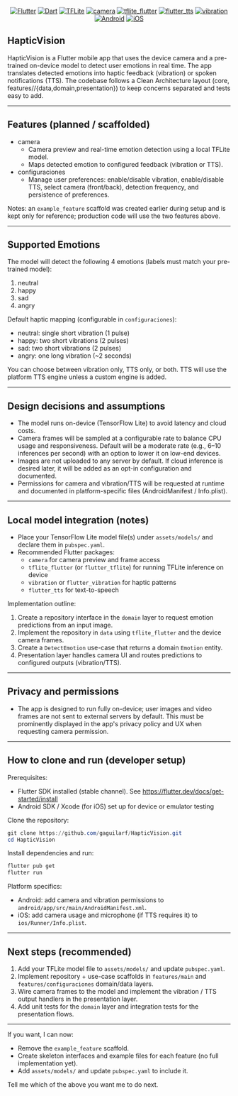 <!-- Technologies badges -->
<p align="center">
	<a href="https://flutter.dev"><img src="https://img.shields.io/badge/Flutter-02569B?style=for-the-badge&logo=flutter&logoColor=white" alt="Flutter"/></a>
	<a href="https://dart.dev"><img src="https://img.shields.io/badge/Dart-0175C2?style=for-the-badge&logo=dart&logoColor=white" alt="Dart"/></a>
	<a href="https://www.tensorflow.org/lite"><img src="https://img.shields.io/badge/TensorFlow--Lite-FF6F00?style=for-the-badge&logo=tensorflow&logoColor=white" alt="TFLite"/></a>
	<a href="https://pub.dev/packages/camera"><img src="https://img.shields.io/badge/Camera-plugin-4A90E2?style=for-the-badge&logo=android&logoColor=white" alt="camera"/></a>
	<a href="https://pub.dev/packages/tflite_flutter"><img src="https://img.shields.io/badge/tflite__flutter-2AA6FF?style=for-the-badge&logo=google&logoColor=white" alt="tflite_flutter"/></a>
	<a href="https://pub.dev/packages/flutter_tts"><img src="https://img.shields.io/badge/flutter__tts-6A1B9A?style=for-the-badge&logo=soundcloud&logoColor=white" alt="flutter_tts"/></a>
	<a href="https://pub.dev/packages/vibration"><img src="https://img.shields.io/badge/Vibration-00C853?style=for-the-badge&logo=google&logoColor=white" alt="vibration"/></a>
	<a href="https://developer.android.com"><img src="https://img.shields.io/badge/Android-3DDC84?style=for-the-badge&logo=android&logoColor=white" alt="Android"/></a>
	<a href="https://developer.apple.com"><img src="https://img.shields.io/badge/iOS-000000?style=for-the-badge&logo=apple&logoColor=white" alt="iOS"/></a>
</p>

## HapticVision

HapticVision is a Flutter mobile app that uses the device camera and a
pre-trained on-device model to detect user emotions in real time. The app
translates detected emotions into haptic feedback (vibration) or spoken
notifications (TTS). The codebase follows a Clean Architecture layout (core,
features/<feature>/{data,domain,presentation}) to keep concerns separated and
tests easy to add.

---

## Features (planned / scaffolded)

- camera
	- Camera preview and real-time emotion detection using a local TFLite model.
	- Maps detected emotion to configured feedback (vibration or TTS).
- configuraciones
	- Manage user preferences: enable/disable vibration, enable/disable TTS,
		select camera (front/back), detection frequency, and persistence of
		preferences.

Notes: an `example_feature` scaffold was created earlier during setup and is
kept only for reference; production code will use the two features above.

---

## Supported Emotions

The model will detect the following 4 emotions (labels must match your
pre-trained model):

1. neutral
2. happy
3. sad
4. angry

Default haptic mapping (configurable in `configuraciones`):

- neutral: single short vibration (1 pulse)
- happy: two short vibrations (2 pulses)
- sad: two short vibrations (2 pulses)
- angry: one long vibration (~2 seconds)

You can choose between vibration only, TTS only, or both. TTS will use the
platform TTS engine unless a custom engine is added.

---

## Design decisions and assumptions

- The model runs on-device (TensorFlow Lite) to avoid latency and cloud costs.
- Camera frames will be sampled at a configurable rate to balance CPU usage and
	responsiveness. Default will be a moderate rate (e.g., 6–10 inferences per
	second) with an option to lower it on low-end devices.
- Images are not uploaded to any server by default. If cloud inference is
	desired later, it will be added as an opt-in configuration and documented.
- Permissions for camera and vibration/TTS will be requested at runtime and
	documented in platform-specific files (AndroidManifest / Info.plist).

---

## Local model integration (notes)

- Place your TensorFlow Lite model file(s) under `assets/models/` and declare
	them in `pubspec.yaml`.
- Recommended Flutter packages:
	- `camera` for camera preview and frame access
	- `tflite_flutter` (or `flutter_tflite`) for running TFLite inference on
		device
	- `vibration` or `flutter_vibration` for haptic patterns
	- `flutter_tts` for text-to-speech

Implementation outline:

1. Create a repository interface in the `domain` layer to request emotion
	 predictions from an input image.
2. Implement the repository in `data` using `tflite_flutter` and the device
	 camera frames.
3. Create a `DetectEmotion` use-case that returns a domain `Emotion` entity.
4. Presentation layer handles camera UI and routes predictions to configured
	 outputs (vibration/TTS).

---

## Privacy and permissions

- The app is designed to run fully on-device; user images and video frames are
	not sent to external servers by default. This must be prominently displayed
	in the app's privacy policy and UX when requesting camera permission.

---

## How to clone and run (developer setup)

Prerequisites:

- Flutter SDK installed (stable channel). See https://flutter.dev/docs/get-started/install
- Android SDK / Xcode (for iOS) set up for device or emulator testing

Clone the repository:

```powershell
git clone https://github.com/gaguilarf/HapticVision.git
cd HapticVision
```

Install dependencies and run:

```powershell
flutter pub get
flutter run
```

Platform specifics:

- Android: add camera and vibration permissions to `android/app/src/main/AndroidManifest.xml`.
- iOS: add camera usage and microphone (if TTS requires it) to `ios/Runner/Info.plist`.

---

## Next steps (recommended)

1. Add your TFLite model file to `assets/models/` and update `pubspec.yaml`.
2. Implement repository + use-case scaffolds in `features/main` and
	 `features/configuraciones` domain/data layers.
3. Wire camera frames to the model and implement the vibration / TTS output
	 handlers in the presentation layer.
4. Add unit tests for the `domain` layer and integration tests for the
	 presentation flows.

---

If you want, I can now:

- Remove the `example_feature` scaffold.
- Create skeleton interfaces and example files for each feature (no full
	implementation yet).
- Add `assets/models/` and update `pubspec.yaml` to include it.

Tell me which of the above you want me to do next.
